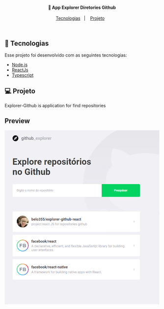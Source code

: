 

<h4 align="center">
  🚀 App Explorer Diretories Github
</h4>

<p align="center">
  <a href="#rocket-tecnologias">Tecnologias</a>&nbsp;&nbsp;&nbsp;|&nbsp;&nbsp;&nbsp;
  <a href="#-projeto">Projeto</a>&nbsp;&nbsp;&nbsp;
</p>

<br>

## :rocket: Tecnologias

Esse projeto foi desenvolvido com as seguintes tecnologias:

- [Node.js](https://nodejs.org/en/)
- [ReactJs](https://reactjs.org)
- [Typescript](https://www.typescriptlang.org/)

## 💻 Projeto

Explorer-Github is application for find repositories

##  Preview

<img src="https://github.com/belo355/explorer-github-react/blob/master/explorer-github.PNG">
